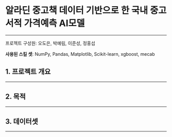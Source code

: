 # 알라딘 중고책 데이터 기반으로 한 국내 중고서적 가격예측 AI모델
--------
프로젝트 구성원: 오도은, 박예림, 이준성, 정홍섭

**사용된 스킬 셋**: NumPy, Pandas, Matplotlib, Scikit-learn, xgboost, mecab

## 1. 프로젝트 개요
--------



## 2. 목적
-------

## 3. 데이터셋
------



